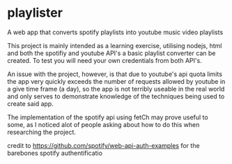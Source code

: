 # playlister
A web app that converts spotify playlists into youtube music video playlists

This project is mainly intended as a learning exercise, utilising nodejs, html and both the spotifiy and youtube API's a basic playlist converter can be created. To test you will need your own credentials from both API's.

An issue with the project, however, is that due to youtube's api quota limits the app very quickly exceeds the number of requests allowed by youtube in a give time frame (a day), so the app is not terribly useable in the real world and only serves to demonstrate knowledge of the techniques being used to create said app.

The implementation of the spotify api using fetCh may prove useful to some, as I noticed alot of people asking about how to do this when researching the project.

credit to https://github.com/spotify/web-api-auth-examples for the barebones spotify authentificatio
